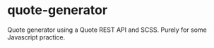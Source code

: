 # quote-generator
Quote generator using a Quote REST API and SCSS. Purely for some Javascript practice.

